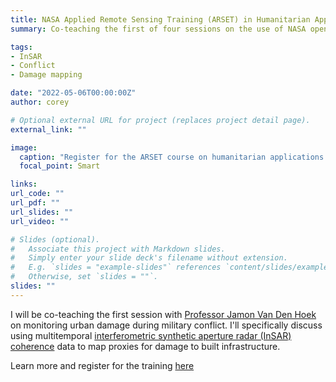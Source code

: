 ```yaml
---
title: NASA Applied Remote Sensing Training (ARSET) in Humanitarian Applications
summary: Co-teaching the first of four sessions on the use of NASA open-source earth observation data for monitoring damage during military conflict

tags:
- InSAR
- Conflict
- Damage mapping

date: "2022-05-06T00:00:00Z"
author: corey

# Optional external URL for project (replaces project detail page).
external_link: ""

image:
  caption: "Register for the ARSET course on humanitarian applications!"
  focal_point: Smart

links:
url_code: ""
url_pdf: ""
url_slides: ""
url_video: ""

# Slides (optional).
#   Associate this project with Markdown slides.
#   Simply enter your slide deck's filename without extension.
#   E.g. `slides = "example-slides"` references `content/slides/example-slides.md`.
#   Otherwise, set `slides = ""`.
slides: ""
---
```


I will be co-teaching the first session with [Professor Jamon Van Den Hoek](https://www.conflict-ecology.org/) on monitoring urban damage during military conflict. I'll specifically discuss using multitemporal [interferometric synthetic aperture radar (InSAR)](https://en.wikipedia.org/wiki/Interferometric_synthetic-aperture_radar) [coherence](https://en.wikipedia.org/wiki/Coherence_(physics)) data to map proxies for damage to built infrastructure.

Learn more and register for the training [here](https://appliedsciences.nasa.gov/join-mission/training/english/arset-humanitarian-applications-using-nasa-earth-observations)